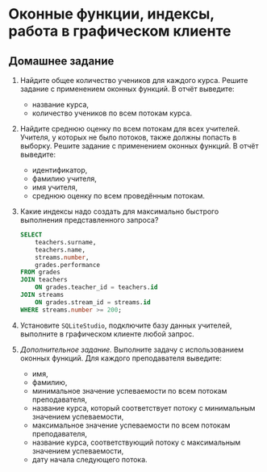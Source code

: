 # Оконные функции, индексы, работа в графическом клиенте

## Домашнее задание

1. Найдите общее количество учеников для каждого курса. Решите задание с применением оконных функций. В отчёт выведите:
    - название курса,
    - количество учеников по всем потокам курса.

2. Найдите среднюю оценку по всем потокам для всех учителей. Учителя, у которых не было потоков, также должны попасть в выборку. Решите задание с применением оконных функций. В отчёт выведите:
    - идентификатор,
    - фамилию учителя,
    - имя учителя,
    - среднюю оценку по всем проведённым потокам.

3. Какие индексы надо создать для максимально быстрого выполнения представленного запроса?

    ```sql
    SELECT
        teachers.surname,
        teachers.name,
        streams.number,
        grades.performance
    FROM grades
    JOIN teachers
        ON grades.teacher_id = teachers.id
    JOIN streams
        ON grades.stream_id = streams.id
    WHERE streams.number >= 200;
    ```

4. Установите `SQLiteStudio`, подключите базу данных учителей, выполните в графическом клиенте любой запрос.

5. *Дополнительное задание.* Выполните задачу с использованием оконных функций. Для каждого преподавателя выведите:
    - имя,
    - фамилию,
    - минимальное значение успеваемости по всем потокам преподавателя,
    - название курса, который соответствует потоку с минимальным значением успеваемости,
    - максимальное значение успеваемости по всем потокам преподавателя,
    - название курса, соответствующий потоку с максимальным значением успеваемости,
    - дату начала следующего потока.
